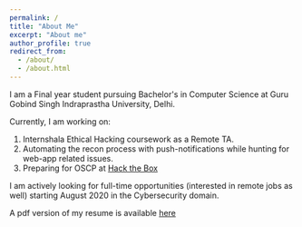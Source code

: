 ```yaml
---
permalink: /
title: "About Me"
excerpt: "About me"
author_profile: true
redirect_from: 
  - /about/
  - /about.html
---
```


I am a Final year student pursuing Bachelor's in Computer Science at Guru Gobind Singh Indraprastha University, Delhi. 

Currently, I am working on:
1. Internshala Ethical Hacking coursework as a Remote TA. 
2. Automating the recon process with push-notifications while hunting for web-app related issues. 
3. Preparing for OSCP at [Hack the Box](https://www.hackthebox.eu/home/users/profile/63505)

I am actively looking for full-time opportunities (interested in remote jobs as well) starting August 2020 in the Cybersecurity domain.

A pdf version of my resume is available [here](https://drive.google.com/file/d/1yvjkGX_KPPHlaZgVFNenqOR3cV1Rjra3/view)
